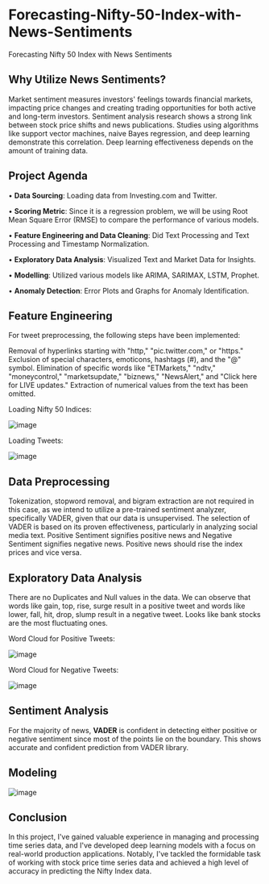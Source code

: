 # Forecasting-Nifty-50-Index-with-News-Sentiments
Forecasting Nifty 50 Index with News Sentiments

## Why Utilize News Sentiments?
Market sentiment measures investors' feelings towards financial markets, impacting price changes and creating trading opportunities for both active and long-term investors. Sentiment analysis research shows a strong link between stock price shifts and news publications. Studies using algorithms like support vector machines, naive Bayes regression, and deep learning demonstrate this correlation. Deep learning effectiveness depends on the amount of training data.

## Project Agenda
• **Data Sourcing**: Loading data from Investing.com and Twitter.

• **Scoring Metric**: Since it is a regression problem, we will be using Root Mean Square Error (RMSE) to compare the performance of various models.

• **Feature Engineering and Data Cleaning**: Did Text Processing and Text Processing and Timestamp Normalization.

• **Exploratory Data Analysis**: Visualized Text and Market Data for Insights.

• **Modelling**: Utilized various models like ARIMA, SARIMAX, LSTM, Prophet.

• **Anomaly Detection**: Error Plots and Graphs for Anomaly Identification.

## Feature Engineering
For tweet preprocessing, the following steps have been implemented:

Removal of hyperlinks starting with "http," "pic.twitter.com," or "https."
Exclusion of special characters, emoticons, hashtags (#), and the "@" symbol.
Elimination of specific words like "ETMarkets," "ndtv," "moneycontrol," "marketsupdate," "biznews," "NewsAlert," and "Click here for LIVE updates."
Extraction of numerical values from the text has been omitted.

Loading Nifty 50 Indices:

![image](https://github.com/MANIMADHURIE/Forecasting-Nifty-50-Index-with-News-Sentiments/assets/37103568/c98c4b24-ae71-4b10-8145-e894b5933011)

Loading Tweets:

![image](https://github.com/MANIMADHURIE/Forecasting-Nifty-50-Index-with-News-Sentiments/assets/37103568/994d49d1-e0ad-4d69-a18e-93be7c95341f)

## Data Preprocessing
Tokenization, stopword removal, and bigram extraction are not required in this case, as we intend to utilize a pre-trained sentiment analyzer, specifically VADER, given that our data is unsupervised.
The selection of VADER is based on its proven effectiveness, particularly in analyzing social media text. Positive Sentiment signifies positive news and Negative Sentiment signifies negative news. Positive news should rise the index prices and vice versa.

## Exploratory Data Analysis
There are no Duplicates and Null values in the data. We can observe that words like gain, top, rise, surge result in a positive tweet and words like lower, fall, hit, drop, slump result in a negative tweet. Looks like bank stocks are the most fluctuating ones.

Word Cloud for Positive Tweets:

![image](https://github.com/MANIMADHURIE/Forecasting-Nifty-50-Index-with-News-Sentiments/assets/37103568/6e95ef55-20f1-4ccc-9223-e78a2d8007af)

Word Cloud for Negative Tweets:

![image](https://github.com/MANIMADHURIE/Forecasting-Nifty-50-Index-with-News-Sentiments/assets/37103568/b4a694f3-46b7-4816-b005-0c671f186c00)

## Sentiment Analysis
For the majority of news, **VADER** is confident in detecting either positive or negative sentiment since most of the points lie on the boundary. This shows accurate and confident prediction from VADER library.

## Modeling

![image](https://github.com/MANIMADHURIE/Forecasting-Nifty-50-Index-with-News-Sentiments/assets/37103568/d83a1e57-d4f9-4b48-ba72-95b5444ec548)

## Conclusion
In this project, I've gained valuable experience in managing and processing time series data, and I've developed deep learning models with a focus on real-world production applications. Notably, I've tackled the formidable task of working with stock price time series data and achieved a high level of accuracy in predicting the Nifty Index data.












